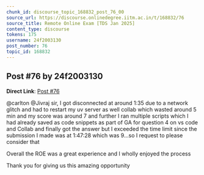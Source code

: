 ```yaml
---
chunk_id: discourse_topic_168832_post_76_00
source_url: https://discourse.onlinedegree.iitm.ac.in/t/168832/76
source_title: Remote Online Exam [TDS Jan 2025]
content_type: discourse
tokens: 175
username: 24f2003130
post_number: 76
topic_id: 168832
---
```


## Post #76 by 24f2003130

**Direct Link**: [Post #76](https://discourse.onlinedegree.iitm.ac.in/t/168832/76)

@carlton @Jivraj sir, I got disconnected at around 1:35 due to a network glitch and had to restart my uv server as well collab which wasted around 5 min and my score was around 7 and further I ran multiple scripts which I had already saved as code snippets as part of GA for question 4 on vs code and Collab and finally got the answer but I exceeded the time limit since the submission I made was at 1:47:28 which was 9…so I request to please consider that

Overall the ROE was a great experience and I wholly enjoyed the process

Thank you for giving us this amazing opportunity
